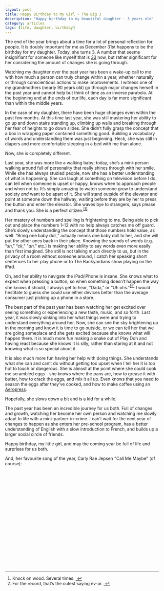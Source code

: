```yaml
---
layout: post
title: Happy Birthday to My Girl - The Big 3
description: "Happy birthday to my beautiful daughter - 3 years old"
category: articles
tags: [life, daughter, birthday]
---
```


The end of the year brings about a time for a lot of personal reflection for people. It is doubly important for me as December 31st happens to be the birthday for my daughter. Today, she turns 3. A number that seems insignifiant for someone like myself that is <a title="33: The Unknowables" href="http://www.foursides.ca/33-the-unknowables/">33</a> now, but rather significant for her considering the amount of changes she is going through.

Watching my daughter over the past year has been a wake-up call to me with how much a person can truly change within a year, whether naturally or through conscientious actions to make improvements. I witness one of my grandmothers (nearly 90 years old) go through major changes herself in the past year and cannot help but think of time as an inverse parabola. At the beginning and at the ends of our life, each day is far more significant than within the middle years.

In the case of my daughter, there have been huge changes even within the past few months. At this time last year, she was still mastering her ability to go up and down stairs standing up, climbing up walls and breaking through her fear of heights to go down slides. She didn’t fully grasp the concept that a box in wrapping paper contained something good. Building a vocabulary of words and understanding them was just beginning. Heck, she was still in diapers and more comfortable sleeping in a bed with me than alone.

Now, she is completely different.

Last year, she was more like a walking baby; today, she’s a mini-person walking around full of personality that really shines through with her smile. While she has always studied people, now she has a better understanding of what is happening. She can laugh at something on television before I do, can tell when someone is upset or happy, knows when to approach people and when not to. It’s simply amazing to watch someone grow to understand society <em>and</em> want to be apart of it. She will stand outside of the elevator and point at someone down the hallway, waiting before they are by her to press the button and enter the elevator. She waves bye to strangers, says please and thank you. She is a perfect citizen.<sup><a class="footnote" id="fnref:1" title="see footnote" href="1">[1]</a></sup>

Her mastery of numbers and spelling is frightening to me. Being able to pick out and place the numbers 1–12 with no help always catches me off guard. She’s slowly understanding the concept that those numbers hold value, as well. “Bring one baby doll,” actually means one baby doll to her, and she will put the other ones back in their place. Knowing the sounds of words (e.g. “<em>sh</em>,” “<em>ck</em>,” "<em>ah,"</em> etc.) is making her ability to say words even more easily than first imagined. She still is not talking much directly to us, but in the privacy of a room without someone around, I catch her speaking short sentences to her play phone or to The Backyardians show playing on the iPad.

Oh, and her ability to navigate the iPad/iPhone is insane. She knows what to expect when pressing a button, so when something doesn’t happen the way she knows it should, I always get to hear, “Dada,” or “Uh ohs.”<sup><a class="footnote" id="fnref:2" title="see footnote" href="2">[2]</a></sup> I would hestitate to guess she could use either devices better than the average consumer just picking up a phone in a store.

The best part of the past year has been watching her get excited over seeing something or experiencing a new taste, music, and so forth. Last year, it was slowly sinking into her what things were and trying to understand everything around her. Now, she can see the sky brightening up in the morning and know it is time to go outside, or we can tell her that we are going someplace and she gets excited because she knows what will happen there. It is much more fun making a snake out of Play Doh and having react because she knows it is silly, rather than staring at it and not knowing what is so special about it.

It is also much more fun having her help with doing things. She understands what she can and can’t do without getting too upset when I tell her it is too hot to touch or dangerous. She is almost at the point where she could cook me scrambled eggs - she knows where the pans are, how to grease it with butter, how to crack the eggs, and mix it all up. Even knows that you need to season the eggs after they’ve cooked, and how to make coffee using an <a href="http://www.amazon.com/gp/product/B001HBCVX0/ref=as_li_ss_tl?ie=UTF8&amp;tag=four0b-20&amp;linkCode=as2&amp;camp=1789&amp;creative=390957&amp;creativeASIN=B001HBCVX0" target="_blank">Aeropress</a>.

Hopefully, she slows down a bit and is a kid for a while.

The past year has been an incredible journey for us both. Full of changes and growth, watching her become her own person and watching me slowly adapt to life with a mini-partner-in-crime. I can’t wait for the next year of changes to happen as she enters her pre-school program, has a better understanding of English with a slow introduction to French, and builds up a larger social circle of friends.

Happy birthday, my little girl, and may the coming year be full of life and surprises for us both.

And, her favourite song of the year, Carly Rae Jepsen "Call Me Maybe" (of course):

<object width="560" height="315"><param name="movie" value="http://www.youtube.com/v/fWNaR-rxAic?hl=en_US&amp;version=3"></param><param name="allowFullScreen" value="true"></param><param name="allowscriptaccess" value="always"></param><embed src="http://www.youtube.com/v/fWNaR-rxAic?hl=en_US&amp;version=3" type="application/x-shockwave-flash" width="560" height="315" allowscriptaccess="always" allowfullscreen="true"></embed></object>

<div class="footnotes">

<hr />

<ol>
	<li id="fn:1">Knock on wood. Several times. <a class="reversefootnote" title="return to article" href="1"> ↩</a></li>
	<li id="fn:2">For the record, that’s the cutest saying ev-ar. <a class="reversefootnote" title="return to article" href="2"> ↩</a></li>
</ol>
</div>